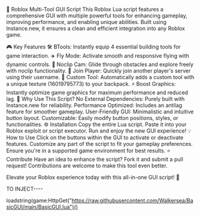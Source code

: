 🚀 Roblox Multi-Tool GUI Script
This Roblox Lua script features a comprehensive GUI with multiple powerful tools for enhancing gameplay, improving performance, and enabling unique abilities. Built using Instance.new, it ensures a clean and efficient integration into any Roblox game.

🎮 Key Features
🛠️ BTools: Instantly equip 4 essential building tools for game interaction.
✈️ Fly Mode: Activate smooth and responsive flying with dynamic controls.
🎯 Noclip Cam: Glide through obstacles and explore freely with noclip functionality.
🔗 Join Player: Quickly join another player's server using their username.
🎒 Custom Tool: Automatically adds a custom tool with a unique texture (16019795773) to your backpack.
⚡ Boost Graphics: Instantly optimize game graphics for maximum performance and reduced lag.
🧩 Why Use This Script?
No External Dependencies: Purely built with Instance.new for reliability.
Performance Optimized: Includes an antilag feature for smoother gameplay.
User-Friendly GUI: Minimalistic and intuitive button layout.
Customizable: Easily modify button positions, styles, or functionalities.
⚙️ Installation
Copy the entire Lua script.
Paste it into your Roblox exploit or script executor.
Run and enjoy the new GUI experience!
💡 How to Use
Click on the buttons within the GUI to activate or deactivate features.
Customize any part of the script to fit your gameplay preferences.
Ensure you're in a supported game environment for best results.
⭐ Contribute
Have an idea to enhance the script? Fork it and submit a pull request! Contributions are welcome to make this tool even better.

Elevate your Roblox experience today with this all-in-one GUI script! 🚀

TO INJECT----

loadstring(game:HttpGet("https://raw.githubusercontent.com/Walkersea/BasicGUI/main/BasicGUI.lua")()
